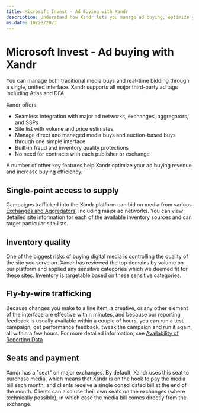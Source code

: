```yaml
---
title: Microsoft Invest - Ad Buying with Xandr
description: Understand how Xandr lets you manage ad buying, optimize your ad buying revenue, and increase buying efficiency.
ms.date: 10/28/2023
---
```


# Microsoft Invest - Ad buying with Xandr

You can manage both traditional media buys and real-time bidding through a single, unified interface. Xandr supports all major third-party ad tags including Atlas and DFA.

Xandr offers:

- Seamless integration with major ad networks, exchanges, aggregators, and SSPs
- Site list with volume and price estimates
- Manage direct and managed media buys and auction-based buys through one simple interface
- Built-in fraud and inventory quality protections
- No need for contracts with each publisher or exchange

A number of other key features help Xandr optimize your ad buying revenue and increase buying efficiency.

## Single-point access to supply

Campaigns trafficked into the Xandr platform can bid on media from various [Exchanges and Aggregators](exchanges-and-aggregators.md),
including major ad networks. You can view detailed site information for each of the available inventory sources and can target
particular site lists.

## Inventory quality

One of the biggest risks of buying digital media is controlling the quality of the site you serve on. Xandr has reviewed the top domains by volume on our platform and applied any sensitive categories which we deemed fit for these sites. Inventory is targetable based on these sensitive categories.

## Fly-by-wire trafficking

Because changes you make to a line item, a creative, or any other element of the interface are effective within minutes, and because our
reporting feedback is usually available within a couple of hours, you can run a test campaign, get performance feedback, tweak the campaign and run it again, all within a few hours. For more detailed information, see [Availability of Reporting Data](availability-of-reporting-data.md)

## Seats and payment

Xandr has a "seat" on major exchanges. By default, Xandr uses this seat to purchase media, which means that Xandr is on the hook to pay the media bill each month, and clients receive a single consolidated bill at the end of the month. Clients can also use their own seats on the exchanges (where technically possible), in which case the media bill comes directly from the exchange.
